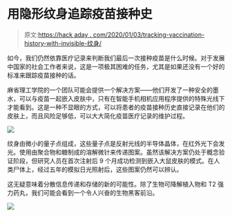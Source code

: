 # 用隐形纹身追踪疫苗接种史

> 原文:[https://hack aday . com/2020/01/03/tracking-vaccination-history-with-invisible-纹身/](https://hackaday.com/2020/01/03/tracking-vaccination-history-with-invisible-tattoos/)

如今，我们仍然依靠医疗记录来判断我们最后一次接种疫苗是什么时候。对于发展中国家的社会工作者来说，这是一项极其困难的任务，尤其是如果还没有一个好的标准来跟踪疫苗接种的话。

麻省理工学院的一个团队可能会提供一个解决方案——他们开发了一种安全的墨水，可以与疫苗一起嵌入皮肤中，只有在智能手机相机应用程序提供的特殊光线下才能看到。这是一种不显眼的方式，可以将患者的疫苗接种历史直接记录在他们的皮肤上，而且风险足够低，可以大大简化疫苗医疗记录的维护过程。

![](../Images/2481ae29ad44bc1c53203e05a8b5628d.png)

纹身由微小的量子点组成，这些量子点是反射光线的半导体晶体，在红外光下会发光。使用由聚合物和糖制成的溶解微针来传递图案。虽然该解决方案仍处于概念验证阶段，但研究人员在首次注射后 9 个月成功检测到嵌入大鼠皮肤的模式。在人类尸体上，经过五年的模拟日光照射后，这些图案仍然可以辨认。

这无疑意味着分散信息传递和存储的新的可能性。除了生物可降解植入物和 T2 强力药丸，我们可能会看到一个令人兴奋的生物黑客前沿。

![](../Images/dd2a116f88e8403ee7ad1796f1afb077.png)